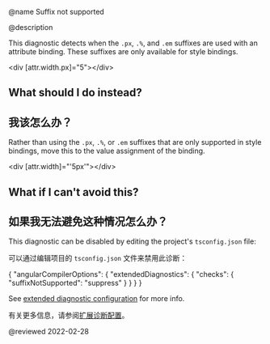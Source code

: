 @name Suffix not supported

@description

This diagnostic detects when the `.px`, `.%`, and `.em` suffixes are used with an attribute
binding. These suffixes are only available for style bindings.

<code-example format="html" language="html">

&lt;div [attr.width.px]="5"&gt;&lt;/div&gt;

</code-example>

## What should I do instead?

## 我该怎么办？

Rather than using the `.px`, `.%`, or `.em` suffixes that are only supported in style bindings,
move this to the value assignment of the binding.

<code-example format="html" language="html">
  
&lt;div [attr.width]="'5px'"&gt;&lt;/div&gt;

</code-example>

## What if I can't avoid this?

## 如果我无法避免这种情况怎么办？

This diagnostic can be disabled by editing the project's `tsconfig.json` file:

可以通过编辑项目的 `tsconfig.json` 文件来禁用此诊断：

<code-example format="json" language="json">

{
  "angularCompilerOptions": {
    "extendedDiagnostics": {
      "checks": {
        "suffixNotSupported": "suppress"
      }
    }
  }
}

</code-example>

See [extended diagnostic configuration](extended-diagnostics#configuration) for more info.

有关更多信息，请参阅[扩展诊断配置](extended-diagnostics#configuration)。

<!-- links -->

<!-- external links -->

<!-- end links -->

@reviewed 2022-02-28
